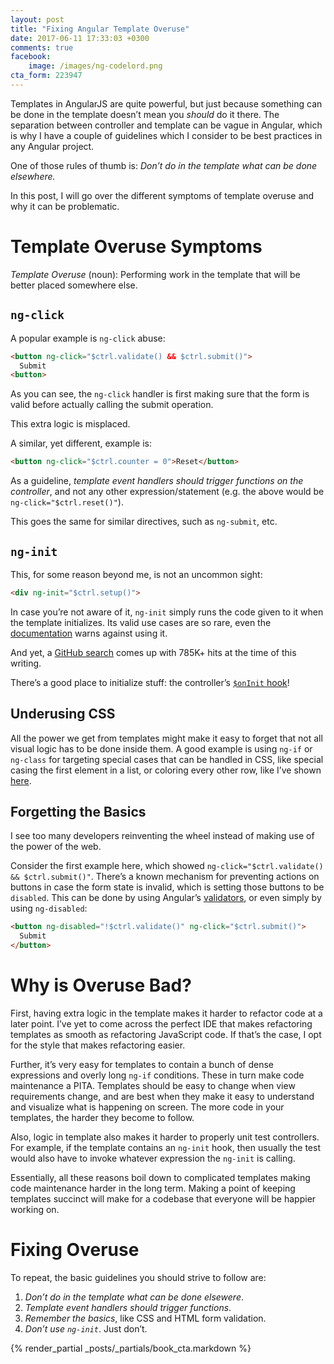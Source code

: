 ```yaml
---
layout: post
title: "Fixing Angular Template Overuse"
date: 2017-06-11 17:33:03 +0300
comments: true
facebook:
    image: /images/ng-codelord.png
cta_form: 223947
---
```


Templates in AngularJS are quite powerful, but just because something can be done in the template doesn’t mean you _should_ do it there.
The separation between controller and template can be vague in Angular, which is why I have a couple of guidelines which I consider to be best practices in any Angular project.

One of those rules of thumb is: *Don’t do in the template what can be done elsewhere.*

In this post, I will go over the different symptoms of template overuse and why it can be problematic.

# Template Overuse Symptoms

_Template Overuse_ (noun): Performing work in the template that will be better placed somewhere else.

## `ng-click`

A popular example is `ng-click` abuse:

```html
<button ng-click="$ctrl.validate() && $ctrl.submit()">
  Submit
<button>
```

As you can see, the `ng-click` handler is first making sure that the form is valid before actually calling the submit operation.

This extra logic is misplaced.

A similar, yet different, example is:

```html
<button ng-click="$ctrl.counter = 0">Reset</button>
```

As a guideline, _template event handlers should trigger functions on the controller_, and not any other expression/statement (e.g. the above would be `ng-click="$ctrl.reset()"`).

This goes the same for similar directives, such as `ng-submit`, etc.

## `ng-init`

This, for some reason beyond me, is not an uncommon sight:

```html
<div ng-init="$ctrl.setup()">
```

In case you’re not aware of it, `ng-init` simply runs the code given to it when the template initializes.
Its valid use cases are so rare, even the [documentation](https://docs.angularjs.org/api/ng/directive/ngInit) warns against using it.

And yet, a [GitHub search](https://github.com/search?l=HTML&p=1&q=ng-init%3D&type=Code&utf8=%E2%9C%93) comes up with 785K+ hits at the time of this writing.

There’s a good place to initialize stuff: the controller’s [`$onInit` hook](http://www.codelord.net/2015/12/17/angulars-component-what-is-it-good-for/)!

## Underusing CSS

All the power we get from templates might make it easy to forget that not all visual logic has to be done inside them.
A good example is using `ng-if` or `ng-class` for targeting special cases that can be handled in CSS, like special casing the first element in a list, or coloring every other row, like I’ve shown [here](http://www.codelord.net/2017/06/04/the-magic-properties-of-angulars-ng-repeat/).

## Forgetting the Basics

I see too many developers reinventing the wheel instead of making use of the power of the web.

Consider the first example here, which showed `ng-click="$ctrl.validate() && $ctrl.submit()"`.
There’s a known mechanism for preventing actions on buttons in case the form state is invalid, which is setting those buttons to be `disabled`.
This can be done by using Angular’s [validators](http://www.codelord.net/2015/11/06/angular-forms-and-validation-step-by-step-example/), or even simply by using `ng-disabled`:

```html
<button ng-disabled="!$ctrl.validate()" ng-click="$ctrl.submit()">
  Submit
</button>
```

# Why is Overuse Bad?

First, having extra logic in the template makes it harder to refactor code at a later point.
I’ve yet to come across the perfect IDE that makes refactoring templates as smooth as refactoring JavaScript code.
If that’s the case, I opt for the style that makes refactoring easier.

Further, it’s very easy for templates to contain a bunch of dense expressions and overly long `ng-if` conditions.
These in turn make code maintenance a PITA.
Templates should be easy to change when view requirements change, and are best when they make it easy to understand and visualize what is happening on screen.
The more code in your templates, the harder they become to follow.

Also, logic in template also makes it harder to properly unit test controllers.
For example, if the template contains an `ng-init` hook, then usually the test would also have to invoke whatever expression the `ng-init` is calling.

Essentially, all these reasons boil down to complicated templates making code maintenance harder in the long term.
Making a point of keeping templates succinct will make for a codebase that everyone will be happier working on.

# Fixing Overuse

To repeat, the basic guidelines you should strive to follow are:

1. _Don’t do in the template what can be done elsewere_.
2. _Template event handlers should trigger functions_.
2. _Remember the basics_, like CSS and HTML form validation.
3. _Don’t use `ng-init`_. Just don’t.

{% render_partial _posts/_partials/book_cta.markdown %}
